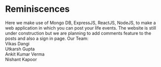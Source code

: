 # Reminiscences
Here we make use of Mongo DB, ExpressJS, ReactJS, NodeJS, to make a web application in which you can post your life events. The website is still under construction but we are planning to add comments feature to the posts and also a sign in page.
Our Team:
<br /> Vikas Dangi
<br /> Utkarsh Gupta
<br /> Ankit Kumar Verma
<br /> Nishant Kapoor
